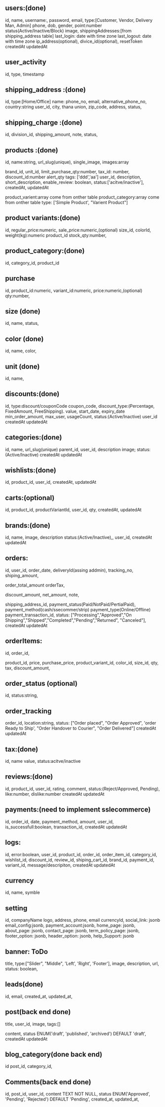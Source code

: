 ## users:(done)

id,
name,
username:,
password,
email,
type:[Customer, Vendor, Delivery Man, Admin]
phone,
dob,
gender,
point:number
status(Active/Inactive/Block)
image,
shippingAddresses:[from shipping_address table]
last_login: date with time zone
last_logout: date with time zone
ip_address(optional),
divice_id(optional),
resetToken
createdAt
updatedAt

## user_activity

id,
type,
timestamp

## shipping_address :(done)

id,
type:[Home/Office]
name:
phone_no,
email,
alternative_phone_no,
country:string
user_id,
city,
thana
union,
zip_code,
address,
status,

## shipping_charge :(done)

id,
division_id,
shipping_amount,
note,
status,

## products :(done)

id,
name:string,
url_slug(unique),
single_image,
images:array

<!-- shipping_cost:numeric, -->

brand_id,
unit_id,
limit_purchase_qty:number,
tax_id: number,
discount_id:number
alert_qty
tags: ['ddd','aa']
user_id,
description,
short_description,
enable_review: boolean,
status:['acitve/inactive'],
createdAt,
updatedAt

product_varient:array come from onther table
product_category:array come from onther table
type: ['Simple Product', "Varient Product"]

## product variants:(done)

id,
regular_price:numeric,
sale_price:numeric,(optional)
size_id,
colorId,
weight(kg):numeric
product_id
stock_qty:number,

## product_category:(done)

id,
category_id,
product_id

## purchase

id,
product_id:numeric,
variant_id:numeric,
price:numeric,(optional)
qty:number,

## size (done)

id,
name,
status,

## color (done)

id,
name,
color,

## unit (done)

id,
name,

## discounts:(done)

id,
type:discount/couponCode
coupon_code,
discount_type:(Percentage, FixedAmount, FreeShipping).
value,
start_date,
expiry_date
min_order_amount,
max_user,
usageCount,
status:(Active/Inactive)
user_id
createdAt
updatedAt

## categories:(done)

id,
name,
url_slug(unique)
parent_id,
user_id,
description
image;
status:(Active/Inactive)
createdAt
updatedAt

## wishlists:(done)

id,
product_id,
user_id,
createdAt,
updatedAt

## carts:(optional)

id,
product_id,
productVariantId,
user_id,
qty,
createdAt,
updatedAt

## brands:(done)

id,
name,
image,
description
status:(Active/Inactive),,
user_id,
createdAt
updatedAt

## orders:

id,
user_id,
order_date,
deliveryId(assing addmin),
tracking_no,
shiping_amount,

<!-- is_paid, -->

order_total_amount
orderTax,

<!-- is_shipped, -->

discount_amount,
net_amount,
note,

<!-- should be add delivery amount -->

<!-- order_items: array -->

shipping_address_id,
payment_status(Paid/NotPaid/PertialPaid),
payment_method(cash/ssecommer/strip)
payment_type(Online/Offline)
payment_transaction_id,
status: ["Processing","Approved","On Shipping","Shipped","Completed","Pending","Returned", "Canceled"],
createdAt
updatedAt

## orderItems:

id,
order_id,

<!-- total_amount, -->

product_id,
price,
purchase_price,
product_variant_id,
color_id,
size_id,
qty,
tax,
discount_amount,

## order_status (optional)

id,
status:string,

  <!-- ["Order placed", "Order Approved", 'order Ready to Ship', "Order Handover to Courier", "Order Delivered"] -->

## order_tracking

order_id,
location:string,
status: ["Order placed", "Order Approved", 'order Ready to Ship', "Order Handover to Courier", "Order Delivered"]
createdAt
updatedAt

## tax:(done)

id,
name
value,
status:acitve/inactive

## reviews:(done)

id,
product_id,
user_id,
rating,
comment,
status:(Reject/Approved, Pending),
like:number,
dislike:number
createdAt
updatedAt

## payments:(need to implement sslecommerce)

id,
order_id,
date,
payment_method,
amount,
user_id,
is_successfull:boolean,
transaction_id,
createdAt
updatedAt

## logs:

id,
error:boolean,
user_id,
product_id,
order_id,
order_item_id,
category_id,
wishlist_id,
discount_id,
review_id,
shiping_cart_id,
brand_id,
payment_id,
variant_id,
message/descripiton,
createdAt
updatedAt

## currency

id,
name,
symble

## setting

id,
companyName
logo,
address,
phone,
email
currencyId,
social_link: jsonb
email_config:jsonb,
payment_account:jsonb,
home_page: jsonb,
about_page: jsonb,
contact_page: jsonb,
term_policy_page: jsonb,
footer_option: jsonb,
header_option: jsonb,
help_Support: jsonb

## banner: ToDo

title,
type:["Slider", "Middle", 'Left', 'Right', 'Footer'],
image,
description,
url,
status: boolean,

## leads(done)

id,
email,
created_at,
updated_at,


## post(back end done)

title,
user_id,
image,
tags:[]

<!-- slug(UNIQUE), -->

content,
status ENUM('draft', 'published', 'archived') DEFAULT 'draft',
createdAt
updatedAt

## blog_category(done back end)

id
post_id,
category_id,

## Comments(back end done)

id,
post_id,
user_id,
content TEXT NOT NULL,
status ENUM('Approved', 'Pending', 'Rejected') DEFAULT 'Pending',
created_at,
updated_at,

